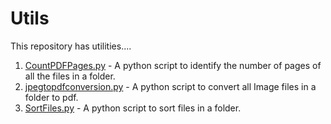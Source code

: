 # Utils
This repository has utilities....

1. [CountPDFPages.py](CountPDFPages/CountPDFPages.py) - A python script to identify the number of pages of all the files in a folder. 
2. [jpegtopdfconversion.py](JpegtoPDFConversion/jpegtopdfconversion.py) - A python script to convert all Image files in a folder to pdf.
3. [SortFiles.py](Sortfiles/SortFiles.py) - A python script to sort files in a folder.
